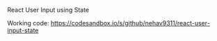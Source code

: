 React User Input using State


Working code: https://codesandbox.io/s/github/nehav9311/react-user-input-state
